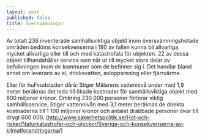 ```yaml
---
layout: post
published: false
title: Översvämningar
---
```


Av totalt 236 inventerade samhällsviktiga objekt inom översvämningshotade områden bedöms konsekvenserna i 180 av fallen kunna bli allvarliga, mycket allvarliga eller till och med katastrofala för objekten. 22 av dessa objekt tillhandahåller service som når ut till mycket stora delar av befolkningen inom de kommuner som de befinner sig i. Det handlar bland annat om leverans av el, dricksvatten, avloppsrening eller fjärrvärme.

Eller för huFvudstaden dårå:
Stiger Mälarens vattennivå under med 1,9 meter beräknas det leda till ökade kostnader för samhällsviktiga objekt med 600 miljoner kronor. Omkring 230 000 personer förlorar viktig samhällsservice. Stiger vattennivån med 3,1 meter beräknas de direkta kostnaderna till 1 100 miljoner kronor och antalet drabbade personer ökar till drygt 600 000. (http://www.sakerhetspolitik.se/Hot-och-risker/Naturkatastrofer-och-olyckor/Sverige-och-konsekvenserna-av-klimatforandringarna/)
